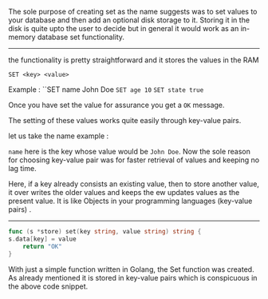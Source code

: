 
The sole purpose of creating set as the name suggests was to set values to your database and then add an optional disk storage to it. Storing it in the disk is quite upto the user to decide but in general it would work as an in-memory database set functionality. 

---


the functionality is pretty straightforward and it stores the values in the RAM 

```Tremis
SET <key> <value>
```

Example : 
``SET name John Doe
`SET age 10`
`SET state true`

Once you have set the value for assurance you get a `OK` message.

The setting of these values works quite easily through key-value pairs. 

let us take the name example :  

`name` here is the key whose value would be `John Doe`. Now the sole reason for choosing key-value pair was for faster retrieval of values and keeping no lag time. 

Here, if a key already consists an existing value, then to store another value, it over writes the older values and keeps the ew updates values as the present value. It is like Objects in your programming languages (key-value pairs) . 

---

```Go
func (s *store) set(key string, value string) string {
s.data[key] = value
    return "OK"
}
```

With just a simple function written in Golang, the Set function was created. As already mentioned it is stored in key-value pairs which is conspicuous in the above code snippet. 

